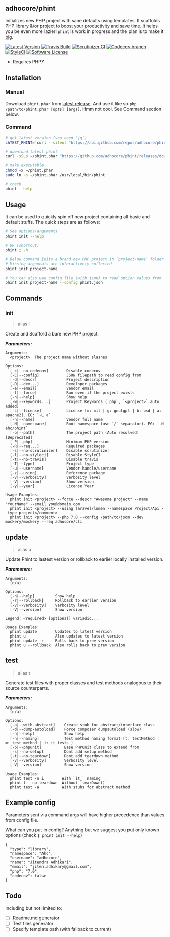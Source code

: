 ## adhocore/phint

Initializes new PHP project with sane defaults using templates.
It scaffolds PHP library &/or project to boost your productivity and save time.
It helps you be even more lazier! `phint` is work in progress and the plan is to make it [big](#todo).

[![Latest Version](https://img.shields.io/github/release/adhocore/phint.svg?style=flat-square)](https://github.com/adhocore/phint/releases)
[![Travis Build](https://img.shields.io/travis/adhocore/phint/master.svg?style=flat-square)](https://travis-ci.org/adhocore/phint?branch=master)
[![Scrutinizer CI](https://img.shields.io/scrutinizer/g/adhocore/phint.svg?style=flat-square)](https://scrutinizer-ci.com/g/adhocore/phint/?branch=master)
[![Codecov branch](https://img.shields.io/codecov/c/github/adhocore/phint/master.svg?style=flat-square)](https://codecov.io/gh/adhocore/phint)
[![StyleCI](https://styleci.io/repos/108550679/shield)](https://styleci.io/repos/108550679)
[![Software License](https://img.shields.io/badge/license-MIT-brightgreen.svg?style=flat-square)](LICENSE)

- Requires PHP7.

## Installation

### Manual

Download `phint.phar` from [latest release](https://github.com/adhocore/phint/releases/latest).
And use it like so `php /path/to/phint.phar [opts] [args]`. Hmm not cool. See Command section below.

### Command

```bash
# get latest version (you need `jq`)
LATEST_PHINT=`curl --silent "https://api.github.com/repos/adhocore/phint/releases/latest" | jq -r .tag_name`

# download latest phint
curl -sSLo ~/phint.phar "https://github.com/adhocore/phint/releases/download/$LATEST_PHINT/phint.phar"

# make executable
chmod +x ~/phint.phar
sudo ln -s ~/phint.phar /usr/local/bin/phint

# check
phint --help
```

## Usage

It can be used to quickly spin off new  project containing all basic and default stuffs. The quick steps are as follows:

```bash
# See options/arguments
phint init --help

# OR (shortcut)
phint i -h

# Below command inits a brand new PHP project in `project-name` folder in current dir
# Missing arguments are interactively collected
phint init project-name

# You can also use config file (with json) to read option values from
phint init project-name --config phint.json
```

## Commands

### init

> alias i

Create and Scaffold a bare new PHP project.

***Parameters:***

```
Arguments:
  <project>  The project name without slashes

Options:
  [-c|--no-codecov]        Disable codecov
  [-C|--config]            JSON filepath to read config from
  [-d|--descr]             Project description
  [-D|--dev...]            Developer packages
  [-e|--email]             Vendor email
  [-f|--force]             Run even if the project exists
  [-h|--help]              Show help
  [-w|--keywords...]       Project Keywords (`php`, `<project>` auto added)
  [-L|--license]           License [m: mit | g: gnulgpl | b: bsd | a: apache2]. EG: `-L a`
  [-n|--name]              Vendor full name
  [-N|--namespace]         Root namespace (use `/` separator). EG: `-N ahc/phint`
  [-p|--path]              The project path (Auto resolved) [Deprecated]
  [-P|--php]               Minimum PHP version
  [-R|--req...]            Required packages
  [-s|--no-scrutinizer]    Disable scrutinizer
  [-l|--no-styleci]        Disable StyleCI
  [-t|--no-travis]         Disable travis
  [-T|--type]              Project type
  [-u|--username]          Vendor handle/username
  [-z|--using]             Reference package
  [-v|--verbosity]         Verbosity level
  [-V|--version]           Show version
  [-y|--year]              License Year

Usage Examples:
  phint init <project> --force --descr "Awesome project" --name "YourName" --email you@domain.com
  phint init <project> --using laravel/lumen --namespace Project/Api --type project</comment>
  phint init <project> --php 7.0 --config /path/to/json --dev mockery/mockery --req adhocore/cli
```

## update

> alias u

Update Phint to lastest version or rollback to earlier locally installed version.

***Parameters:***

```
Arguments:
  (n/a)

Options:
  [-h|--help]         Show help
  [-r|--rollback]     Rollback to earlier version
  [-v|--verbosity]    Verbosity level
  [-V|--version]      Show version

Legend: <required> [optional] variadic...

Usage Examples:
  phint update        Updates to latest version
  phint u             Also updates to latest version
  phint update -r     Rolls back to prev version
  phint u --rollback  Also rolls back to prev version
```

## test

> alias t

Generate test files with proper classes and test methods analogous to their source counterparts.

***Parameters:***

```
Arguments:
  (n/a)

Options:
  [-a|--with-abstract]    Create stub for abstract/interface class
  [-d|--dump-autoload]    Force composer dumpautoload (slow)
  [-h|--help]             Show help
  [-n|--naming]           Test method naming format [t: testMethod | m: test_method | i: it_tests_]
  [-p|--phpunit]          Base PHPUnit class to extend from
  [-s|--no-setup]         Dont add setup method
  [-t|--no-teardown]      Dont add teardown method
  [-v|--verbosity]        Verbosity level
  [-V|--version]          Show version

Usage Examples:
  phint test -n i        With `it_` naming
  phint t --no-teardown  Without `tearDown()`
  phint test -a          With stubs for abstract method
```

## Example config

Parameters sent via command args will have higher precedence than values from config file.

What can you put in config? Anything but we suggest you put only known options (check `$ phint init --help`)

```
{
  "type": "library",
  "namespace": "Ahc",
  "username": "adhocore",
  "name": "Jitendra Adhikari",
  "email": "jiten.adhikary@gmail.com",
  "php": "7.0",
  "codecov": false
}
```

## Todo

Including but not limited to:

- [ ] Readme.md generator
- [ ] Test files generator
- [ ] Specify template path (with fallback to current)
